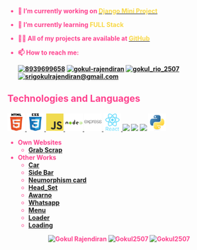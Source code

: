 <span style="color: #fe428e;font-weight: bold;">

- 🔭 I’m currently working on [<span style="color:#f8d847">Django Mini Project</span>](https://github.com/gokul2507/MiniProject)
- 🌱 I’m currently learning <span style="color:#f8d847">**FULL Stack**</span>

- 👨‍💻 All of my projects are available at [<span style="color:#f8d847">GitHub</span>](https://github.com/gokul2507?tab=repositories)

  </span>

- 📫 How to reach me:

  <a href="https://web.whatsapp.com/send?phone=+918939699658&text=Hi" target="blank"><img src="https://img.icons8.com/pastel-glyph/64/000000/whatsapp--v2.png" alt="8939699658" height="30" width="40" /></a>
  <a href="https://www.linkedin.com/in/gokul-rajendiran/" target="blank"><img src="https://cdn.jsdelivr.net/npm/simple-icons@3.0.1/icons/linkedin.svg" alt="gokul-rajendiran" height="30" width="40" /></a>
  <a href="https://www.instagram.com/gokul_rio_2507/" target="blank"><img src="https://cdn.jsdelivr.net/npm/simple-icons@3.0.1/icons/instagram.svg" alt="gokul_rio_2507" height="30" width="40" /></a>
  <a href="mailto:srigokulrajendiran@gmail.com" target="blank"><img src="https://cdn.jsdelivr.net/npm/simple-icons@3.0.1/icons/gmail.svg" alt="srigokulrajendiran@gmail.com" height="30" width="40" /></a>
<!-- #5bcdec
#fe428e
 -->

## <p style="font-weight: bold;">Technologies and Languages</p>

<a href="https://www.w3.org/html/" target="_blank"> <img src="https://raw.githubusercontent.com/devicons/devicon/master/icons/html5/html5-original-wordmark.svg" alt="html5" width="40" height="40"/> </a>
<a href="https://www.w3schools.com/css/" target="_blank"> <img src="https://raw.githubusercontent.com/devicons/devicon/master/icons/css3/css3-original-wordmark.svg" alt="css3" width="40" height="40"/> </a>
<a href="https://developer.mozilla.org/en-US/docs/Web/JavaScript" target="_blank"> <img src="https://raw.githubusercontent.com/devicons/devicon/master/icons/javascript/javascript-original.svg" alt="javascript" width="40" height="40"/> </a>
<a href="https://nodejs.org" target="_blank"> <img src="https://raw.githubusercontent.com/devicons/devicon/master/icons/nodejs/nodejs-original-wordmark.svg" alt="nodejs" width="40" height="40"/> </a>
<a href="https://expressjs.com" target="_blank"> <img src="https://raw.githubusercontent.com/devicons/devicon/master/icons/express/express-original-wordmark.svg" alt="express" width="40" height="40"/> </a>
<a href="https://reactjs.org/" target="_blank"> <img src="https://raw.githubusercontent.com/devicons/devicon/master/icons/react/react-original-wordmark.svg" alt="react" width="40" height="40"/> </a>
<a href="https://devdocs.io/c/" target="_blank"><img src="https://img.icons8.com/color/48/000000/c-programming.png"/></a>
<a href="https://devdocs.io/cpp/" target="_blank"><img src="https://img.icons8.com/color/48/000000/c-plus-plus-logo.png"/></a>
<a href="https://docs.oracle.com/en/java/" target="_blank"><img src="https://img.icons8.com/color/48/000000/java-coffee-cup-logo--v2.png"/></a>
<a href="https://www.python.org" target="_blank"> <img src="https://raw.githubusercontent.com/devicons/devicon/master/icons/python/python-original.svg" alt="python" width="40" height="40"/> </a>

- Own Websites
  - [Grab Scrap](https://grab-scrap.herokuapp.com/home)
- Other Works
  - [Car](https://gokul2507.github.io/Car_Css/)
  - [Side Bar](https://gokul2507.github.io/Side_Bar/)
  - [Neumorphism card](https://gokul2507.github.io/Neumorphism_card/)
  - [Head_Set](https://gokul2507.github.io/Head_Set/)
  - [Awarno](https://gokul2507.github.io/Awarno/)
  - [Whatsapp](https://gokul2507.github.io/Whatsapp/)
  - [Menu](https://gokul2507.github.io/menu/)
  - [Loader](https://gokul2507.github.io/Loader/)
  - [Loading](https://gokul2507.github.io/loading/)

<p align="center"><img src="https://github-readme-stats.vercel.app/api?username=gokul2507&show_icons=true&theme=radical" alt="Gokul Rajendiran" /> 
<img  src="https://github-readme-stats.vercel.app/api/top-langs?username=gokul2507&show_icons=true&locale=en&layout=compact&theme=radical" alt="Gokul2507" />
<img  src="https://activity-graph.herokuapp.com/graph?username=gokul2507&theme=react-dark" alt="Gokul2507" />
<!-- <img src="https://github-readme-streak-stats.herokuapp.com/?user=gokul2507&theme=radical" alt="Gokul2507" /></p> -->
